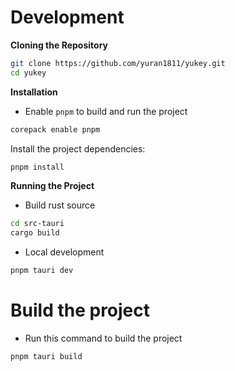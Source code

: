 # Development

**Cloning the Repository**

```bash
git clone https://github.com/yuran1811/yukey.git
cd yukey
```

**Installation**

- Enable `pnpm` to build and run the project

```bash
corepack enable pnpm
```

Install the project dependencies:

```bash
pnpm install
```

**Running the Project**

- Build rust source

```bash
cd src-tauri
cargo build
```

- Local development

```bash
pnpm tauri dev
```

# Build the project

- Run this command to build the project

```bash
pnpm tauri build
```
